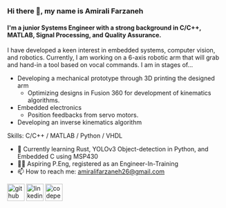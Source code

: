 ### Hi there 👋, my name is Amirali Farzaneh
#### I'm a junior Systems Engineer with a strong background in C/C++, MATLAB, Signal Processing, and Quality Assurance.
I have developed a keen interest in embedded systems, computer vision, and robotics.
Currently, I am working on a 6-axis robotic arm that will grab and hand-in a tool based on vocal commands. I am in stages of...
  -  Developing a mechanical prototype through 3D printing the designed arm
     -  Optimizing designs in Fusion 360 for development of kinematics algorithms.
  -  Embedded electronics
     -  Position feedbacks from servo motors.
  -  Developing an inverse kinematics algorithm

Skills: C/C++ / MATLAB / Python / VHDL  

- 🌱 Currently learning Rust, YOLOv3 Object-detection in Python, and Embedded C using MSP430
- 👨‍🔧 Aspiring P.Eng, registered as an Engineer-In-Training
- 📫 How to reach me: amiralifarzaneh26@gmail.com 


[<img src='https://cdn.jsdelivr.net/npm/simple-icons@3.0.1/icons/github.svg' alt='github' height='40'>](https://github.com/https://github.com/afarzane)  [<img src='https://cdn.jsdelivr.net/npm/simple-icons@3.0.1/icons/linkedin.svg' alt='linkedin' height='40'>](https://www.linkedin.com/in/https://www.linkedin.com/in/afarzane//)  [<img src='https://cdn.jsdelivr.net/npm/simple-icons@3.0.1/icons/codepen.svg' alt='codepen' height='40'>](https://codepen.io/https://codepen.io/afarzane)  

